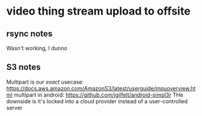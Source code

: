 # video thing stream upload to offsite

## rsync notes
Wasn't working, I dunno

## S3 notes
Multipart is our *exact* usecase: https://docs.aws.amazon.com/AmazonS3/latest/userguide/mpuoverview.html
multipart in android: https://github.com/jgilfelt/android-simpl3r
THe downside is it's locked into a cloud provider instead of a user-controlled server
